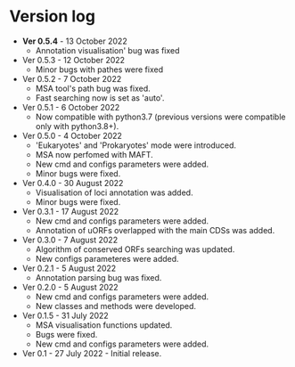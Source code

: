 # Version log
* **Ver 0.5.4** - 13 October 2022
	* Annotation visualisation' bug was fixed 
* Ver 0.5.3 - 12 October 2022
	* Minor bugs with pathes were fixed  
* Ver 0.5.2 - 7 October 2022
	* MSA tool's path bug was fixed.
	* Fast searching now is set as 'auto'.
* Ver 0.5.1 - 6 October 2022
	* Now compatible with python3.7 (previous versions were compatible only with python3.8+).
* Ver 0.5.0 - 4 October 2022
	* 'Eukaryotes' and 'Prokaryotes' mode were introduced.
	* MSA now perfomed with MAFT.
	* New cmd and configs parameters were added.
	* Minor bugs were fixed.
* Ver 0.4.0 - 30 August 2022
	* Visualisation of loci annotation was added.
	* Minor bugs were fixed.
* Ver 0.3.1 - 17 August 2022
	* New cmd and configs parameters were added.
	* Annotation of uORFs overlapped with the main CDSs was added.
* Ver 0.3.0 - 7 August 2022
	* Algorithm of conserved ORFs searching was updated.
	* New configs parameteres were added.
* Ver 0.2.1 - 5 August 2022
	* Annotation parsing bug was fixed.
* Ver 0.2.0 - 5 August 2022  
	* New cmd and configs parameters were added.
	* New classes and methods were developed.
* Ver 0.1.5 - 31 July 2022
	* MSA visualisation functions updated.
	* Bugs were fixed. 
	* New cmd and configs parameters were added.
* Ver 0.1 - 27 July 2022 - Initial release. 


